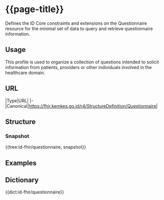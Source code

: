 # {{page-title}}
Defines the ID Core constraints and extensions on the Questionnaire resource for the minimal set of data to query and retrieve questionnaire information.

## Usage
This profile is used to organize a collection of questions intended to solicit information from patients, providers or other individuals involved in the healthcare domain.

## URL
|Type|URL|
|-
|Canonical|https://fhir.kemkes.go.id/r4/StructureDefinition/Questionnaire|

## Structure
### Snapshot
<div>
{{tree:id-fhir/questionnaire, snapshot}}
</div>

## Examples

## Dictionary
{{dict:id-fhir/questionnaire}} 
